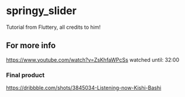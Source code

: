 # springy_slider

Tutorial from Fluttery, all credits to him!

## For more info

https://www.youtube.com/watch?v=ZsKhfaWPcSs
watched until: 32:00

### Final product
https://dribbble.com/shots/3845034-Listening-now-Kishi-Bashi
